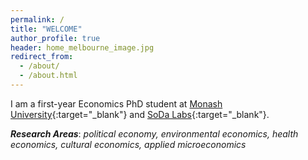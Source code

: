 ```yaml
---
permalink: /
title: "WELCOME"
author_profile: true
header: home_melbourne_image.jpg
redirect_from: 
  - /about/
  - /about.html
---
```


I am a first-year Economics PhD student at [Monash University](https://www.monash.edu/business/home){:target="_blank"} and [SoDa Labs](https://www.monash.edu/business/impact-labs/soda-labs){:target="_blank"}.  

***Research Areas***: *political economy, environmental economics, health economics, cultural economics, applied microeconomics*
